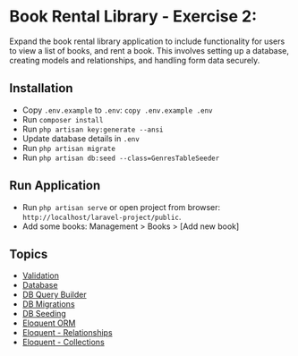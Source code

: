 #  Book Rental Library - Exercise 2: 

Expand the book rental library application to include functionality for users to view a list of books, and rent a book. This involves setting up a database, creating models and relationships, and handling form data securely.

## Installation

- Copy `.env.example` to `.env`: `copy .env.example .env`
- Run `composer install`
- Run `php artisan key:generate --ansi`
- Update database details in `.env` 
- Run `php artisan migrate`
- Run `php artisan db:seed --class=GenresTableSeeder`
  
## Run Application

- Run `php artisan serve` or open project from browser: `http://localhost/laravel-project/public`.
- Add some books: Management > Books > [Add new book]
  
## Topics

- [Validation](https://laravel.com/docs/10.x/validation)
- [Database](https://laravel.com/docs/10.x/database)
- [DB Query Builder](https://laravel.com/docs/10.x/queries)
- [DB Migrations](https://laravel.com/docs/10.x/migrations)
- [DB Seeding](https://laravel.com/docs/10.x/seeding)
- [Eloquent ORM](https://laravel.com/docs/10.x/eloquent)
- [Eloquent - Relationships](https://laravel.com/docs/10.x/eloquent-relationships)
- [Eloquent - Collections](https://laravel.com/docs/10.x/eloquent-collections)